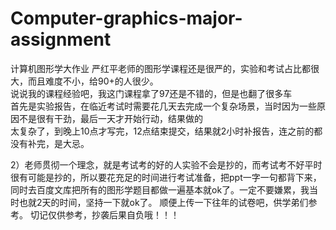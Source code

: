 # Computer-graphics-major-assignment
计算机图形学大作业
严红平老师的图形学课程还是很严的，实验和考试占比都很大，而且难度不小，给90+的人很少。  
说说我的课程经验吧，我这门课程拿了97还是不错的，但是也翻了很多车  
首先是实验报告，在临近考试时需要花几天去完成一个复杂场景，当时因为一些原因不是很有干劲，最后一天才开始行动，结果做的  
太复杂了，到晚上10点才写完，12点结束提交，结果就2小时补报告，连之前的都没有补完，是大忌。

2）老师贯彻一个理念，就是考试考的好的人实验不会是抄的，而考试考不好平时很有可能是抄的，所以要花充足的时间进行考试准备，把ppt一字一句都背下来，  
同时去百度文库把所有的图形学题目都做一遍基本就ok了。一定不要嫌累，我当时也就2天的时间，坚持一下就ok了。
顺便上传一下往年的试卷吧，供学弟们参考。
切记仅供参考，抄袭后果自负哦！！！
